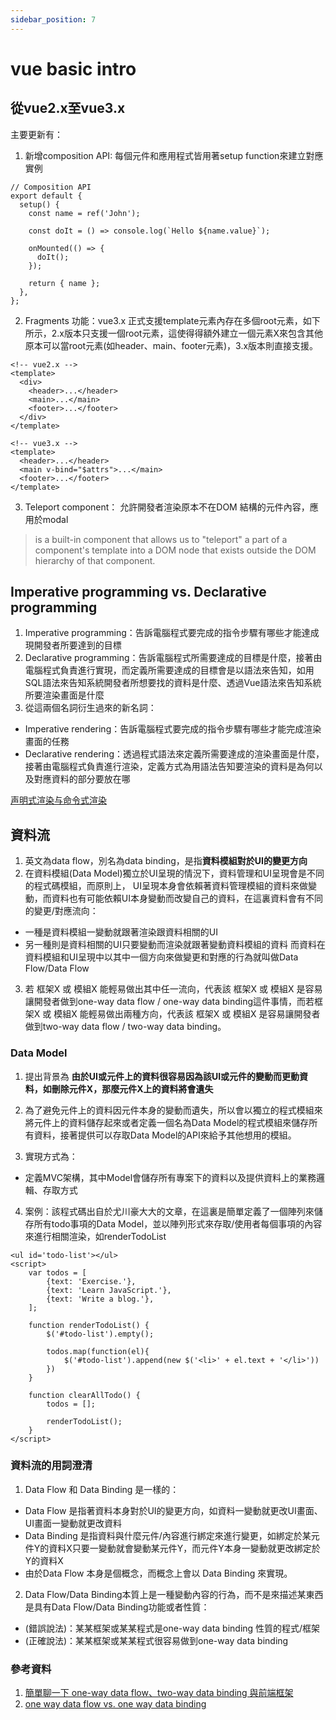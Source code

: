 ```yaml
---
sidebar_position: 7
---
```


# vue basic intro


## 從vue2.x至vue3.x
主要更新有：
1. 新增composition API: 每個元件和應用程式皆用著setup function來建立對應實例
```
// Composition API
export default {
  setup() {
    const name = ref('John');
    
    const doIt = () => console.log(`Hello ${name.value}`);
    
    onMounted(() => {
      doIt();
    });
    
    return { name };
  },
};
```
2. Fragments 功能：vue3.x 正式支援template元素內存在多個root元素，如下所示，2.x版本只支援一個root元素，這使得得額外建立一個元素X來包含其他原本可以當root元素(如header、main、footer元素)，3.x版本則直接支援。
```
<!-- vue2.x -->
<template>
  <div>
    <header>...</header>
    <main>...</main>
    <footer>...</footer>
  </div>
</template>

<!-- vue3.x -->
<template>
  <header>...</header>
  <main v-bind="$attrs">...</main>
  <footer>...</footer>
</template>
```

3. Teleport component： 允許開發者渲染原本不在DOM 結構的元件內容，應用於modal
> <Teleport> is a built-in component that allows us to "teleport" a part of a component's template into a DOM node that exists outside the DOM hierarchy of that component.

## Imperative programming vs. Declarative programming
1. Imperative programming：告訴電腦程式要完成的指令步驟有哪些才能達成現開發者所要達到的目標
2. Declarative programming：告訴電腦程式所需要達成的目標是什麼，接著由電腦程式負責進行實現，而定義所需要達成的目標會是以語法來告知，如用SQL語法來告知系統開發者所想要找的資料是什麼、透過Vue語法來告知系統所要渲染畫面是什麼
3. 從這兩個名詞衍生過來的新名詞：
  - Imperative rendering：告訴電腦程式要完成的指令步驟有哪些才能完成渲染畫面的任務
  - Declarative rendering：透過程式語法來定義所需要達成的渲染畫面是什麼，接著由電腦程式負責進行渲染，定義方式為用語法告知要渲染的資料是為何以及對應資料的部分要放在哪

[声明式渲染与命令式渲染](https://zhuanlan.zhihu.com/p/342747079)

## 資料流
1. 英文為data flow，別名為data binding，是指**資料模組對於UI的變更方向**
2. 在資料模組(Data Model)獨立於UI呈現的情況下，資料管理和UI呈現會是不同的程式碼模組，而原則上，
UI呈現本身會依賴著資料管理模組的資料來做變動，而資料也有可能依賴UI本身變動而改變自己的資料，在這裏資料會有不同的變更/對應流向：
  - 一種是資料模組一變動就跟著渲染跟資料相關的UI
  - 另一種則是資料相關的UI只要變動而渲染就跟著變動資料模組的資料
而資料在資料模組和UI呈現中以其中一個方向來做變更和對應的行為就叫做Data Flow/Data Flow

3. 若 框架X 或 模組X 能輕易做出其中任一流向，代表該 框架X 或 模組X 是容易讓開發者做到one-way data flow / one-way data binding這件事情，而若框架X 或 模組X 能輕易做出兩種方向，代表該 框架X 或 模組X 是容易讓開發者做到two-way data flow / two-way data binding。

### Data Model
1. 提出背景為 **由於UI或元件上的資料很容易因為該UI或元件的變動而更動資料，如刪除元件X，那麼元件X上的資料將會遺失**
2. 為了避免元件上的資料因元件本身的變動而遺失，所以會以獨立的程式模組來將元件上的資料儲存起來或者定義一個名為Data Model的程式模組來儲存所有資料，接著提供可以存取Data Model的API來給予其他想用的模組。

3. 實現方式為：
  - 定義MVC架構，其中Model會儲存所有專案下的資料以及提供資料上的業務邏輯、存取方式

4. 案例：該程式碼出自於尤川豪大大的文章，在這裏是簡單定義了一個陣列來儲存所有todo事項的Data Model，並以陣列形式來存取/使用者每個事項的內容來進行相關渲染，如renderTodoList
```
<ul id='todo-list'></ul> 
<script> 
    var todos = [ 
        {text: 'Exercise.'}, 
        {text: 'Learn JavaScript.'}, 
        {text: 'Write a blog.'}, 
    ]; 

    function renderTodoList() { 
        $('#todo-list').empty(); 

        todos.map(function(el){ 
            $('#todo-list').append(new $('<li>' + el.text + '</li>')) 
        }) 
    } 

    function clearAllTodo() { 
        todos = []; 

        renderTodoList(); 
    } 
</script>
```

### 資料流的用詞澄清
1. Data Flow 和 Data Binding 是一樣的：
  - Data Flow 是指著資料本身對於UI的變更方向，如資料一變動就更改UI畫面、UI畫面一變動就更改資料
  - Data Binding 是指資料與什麼元件/內容進行綁定來進行變更，如綁定於某元件Y的資料X只要一變動就會變動某元件Y，而元件Y本身一變動就更改綁定於Y的資料X
  - 由於Data Flow 本身是個概念，而概念上會以 Data Binding 來實現。
2. Data Flow/Data Binding本質上是一種變動內容的行為，而不是來描述某東西是具有Data Flow/Data Binding功能或者性質：
  - (錯誤說法)：某某框架或某某程式是one-way data binding 性質的程式/框架
  - (正確說法)：某某框架或某某程式很容易做到one-way data binding


### 參考資料
1. [簡單聊一下 one-way data flow、two-way data binding 與前端框架](https://devs.tw/post/40)
2. [one way data flow vs. one way data binding](https://reactjs.org/docs/thinking-in-react.html)
